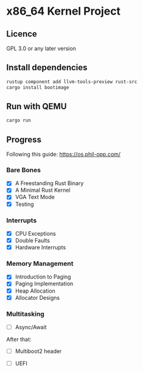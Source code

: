 # x86_64 Kernel Project

## Licence

GPL 3.0 or any later version

## Install dependencies
```sh
rustup component add llvm-tools-preview rust-src
cargo install bootimage
```

## Run with QEMU

```sh
cargo run
```

## Progress

Following this guide: https://os.phil-opp.com/

### Bare Bones

- [x] A Freestanding Rust Binary
- [x] A Minimal Rust Kernel
- [x] VGA Text Mode
- [x] Testing

### Interrupts

- [x] CPU Exceptions
- [x] Double Faults
- [x] Hardware Interrupts

### Memory Management

- [x] Introduction to Paging
- [x] Paging Implementation
- [x] Heap Allocation
- [x] Allocator Designs

### Multitasking

- [ ] Async/Await

After that:

- [ ] Multiboot2 header
- [ ] UEFI

